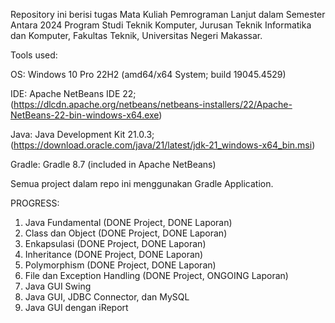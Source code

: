 Repository ini berisi tugas Mata Kuliah Pemrograman Lanjut dalam Semester Antara 2024 Program Studi Teknik Komputer, Jurusan Teknik Informatika dan Komputer, Fakultas Teknik, Universitas Negeri Makassar.

Tools used:

OS: Windows 10 Pro 22H2 (amd64/x64 System; build 19045.4529)

IDE: Apache NetBeans IDE 22; (https://dlcdn.apache.org/netbeans/netbeans-installers/22/Apache-NetBeans-22-bin-windows-x64.exe)

Java: Java Development Kit 21.0.3; (https://download.oracle.com/java/21/latest/jdk-21_windows-x64_bin.msi)

Gradle: Gradle 8.7 (included in Apache NetBeans)


Semua project dalam repo ini menggunakan Gradle Application.

PROGRESS:
1. Java Fundamental (DONE Project, DONE Laporan)
2. Class dan Object (DONE Project, DONE Laporan)
3. Enkapsulasi (DONE Project, DONE Laporan)
4. Inheritance (DONE Project, DONE Laporan)
5. Polymorphism (DONE Project, DONE Laporan)
6. File dan Exception Handling (DONE Project, ONGOING Laporan)
7. Java GUI Swing
8. Java GUI, JDBC Connector, dan MySQL
9. Java GUI dengan iReport
